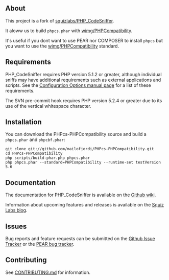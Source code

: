 About
-----
This project is a fork of [squizlabs/PHP_CodeSniffer](https://github.com/squizlabs/PHP_CodeSniffer).

It aloww us to build `phpcs.phar` with [wimg/PHPCompatibility](https://github.com/wimg/PHPCompatibility).

It's useful if you dont want to use PEAR nor COMPOSER to install `phpcs` but you want to use the [wimg/PHPCompatibility](https://github.com/wimg/PHPCompatibility) standard.

Requirements
------------

PHP\_CodeSniffer requires PHP version 5.1.2 or greater, although individual sniffs may have additional requirements such as external applications and scripts. See the [Configuration Options manual page](https://github.com/squizlabs/PHP_CodeSniffer/wiki/Configuration-Options) for a list of these requirements.

The SVN pre-commit hook requires PHP version 5.2.4 or greater due to its use of the vertical whitespace character.

Installation
------------

You can download the PHPcs-PHPCompatibility source and build a `phpcs.phar` and `phpcbf.phar`:

    git clone git://github.com/mailofjordi/PHPcs-PHPCompatibility.git
    cd PHPcs-PHPCompatibility
    php scripts/build-phar.php phpcs.phar
    php phpcs.phar --standard=PHPCompatibility --runtime-set testVersion 5.6

Documentation
-------------

The documentation for PHP\_CodeSniffer is available on the [Github wiki](https://github.com/squizlabs/PHP_CodeSniffer/wiki).

Information about upcoming features and releases is available on the [Squiz Labs blog](http://www.squizlabs.com/php-codesniffer).

Issues
------

Bug reports and feature requests can be submitted on the [Github Issue Tracker](https://github.com/squizlabs/PHP_CodeSniffer/issues) or the [PEAR bug tracker](http://pear.php.net/package/PHP_CodeSniffer/bugs).

Contributing
-------------

See [CONTRIBUTING.md](CONTRIBUTING.md) for information.
